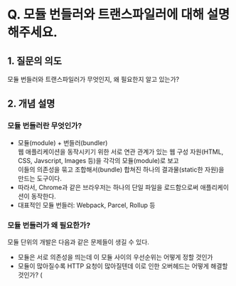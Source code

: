 # Q. 모듈 번들러와 트랜스파일러에 대해 설명해주세요. 

## 1. 질문의 의도
모듈 번들러와 트랜스파일러가 무엇인지, 왜 필요한지 알고 있는가?

## 2. 개념 설명

### 모듈 번들러란 무엇인가?

- 모듈(module) + 번들러(bundler)  
웹 애플리케이션을 동작시키기 위한 서로 연관 관계가 있는 웹 구성 자원(HTML, CSS, Javscript, Images 등)을 각각의 모듈(module)로 보고  
이들의 의존성을 묶고 조합해서(bundle) 합쳐진 하나의 결과물(static한 자원)을 만드는 도구이다.  
- 따라서, Chrome과 같은 브라우저는 하나의 단일 파일을 로드함으로써 애플리케이션이 동작한다.
- 대표적인 모듈 번들러: Webpack, Parcel, Rollup 등

### 모듈 번들러가 왜 필요한가?

모듈 단위의 개발은 다음과 같은 문제들이 생길 수 있다.

- 모듈은 서로 의존성을 띄는데 이 모듈 사이의 우선순위는 어떻게 정할 것인가
- 모듈이 많아질수록 HTTP 요청이 많아질텐데 이로 인한 오버헤드는 어떻게 해결할 것인가? (<script>태그가 여러 개인 경우 서버 호출이 많아져 성능이 저하된다.)
- ES6+ 스펙의 코드를 어떻게 처리할 것인가?
 
 이러한 문제를 해결하기 위해 모듈 번들러를 사용하며, 이미지 압축, 최소화 등의 여러 부가기능들도 제공한다.
 
 ### 트랜스파일러란 무엇인가?
 
 - 특정 언어로 작성된 코드를 비슷한 다른 언어로 변환시키는 행위
 - ex. ES6 Javascript => ES5 Javascript, Typescript => Javascript, JSX => Javascript, scss => css
 - 대표적인 트랜스파일러: babel

### 트랜스파일러가 왜 필요한가?

- 지원하지 않는 언어를 지원하는 다른 언어로 변환하기 위해서이다.
- 즉, 모든 브라우저가 ES6+의 기능을 제공하지 않기 때문에 이를 ES5 코드로 변환시키는 과정이 필요하다.

## 3. 답변

모듈 번들러는 모듈 단위의 개발로 인한 문제점(모듈간 우선순위, HTTP 요청으로 인한 오버헤드 등)을 해결하기 위해 하나의 자원으로 병합, 축소하는 역할을 합니다.
트랜스파일러는 특정 언어로 작성된 코드를 비슷한 언어로 변환시키는 것이며, ES6+ 기능을 지원하지 않는 브라우저를 위해 ES5 코드로 바꾸기 위해 바벨과 같은 트랜스컴파일러를 사용합니다.  

🔗 참고 자료

모듈 번들러가 무엇인가? 
- https://pimpdevelop.tistory.com/9
- https://developer-talk.tistory.com/550
모듈 번들러가 왜 필요한가? 
- https://github.com/baeharam/Must-Know-About-Frontend/blob/main/Notes/frontend/bundler-transpiler.md
트랜스파일러
- https://github.com/baeharam/Must-Know-About-Frontend/blob/main/Notes/frontend/bundler-transpiler.md
